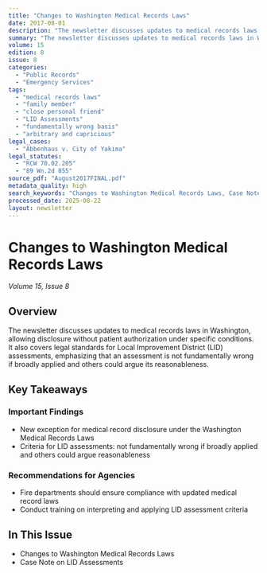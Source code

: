 ```yaml
---
title: "Changes to Washington Medical Records Laws"
date: 2017-08-01
description: "The newsletter discusses updates to medical records laws in Washington, allowing disclosure without patient authorization under specific conditions. It also covers legal standards for Local Improvement District (LID) assessments, emphasizing that an assessment is not fundamentally wrong if broadly applied and others could argue its reasonableness."
summary: "The newsletter discusses updates to medical records laws in Washington, allowing disclosure without patient authorization under specific conditions. It also covers legal standards for Local Improvement District (LID) assessments, emphasizing that an assessment is not fundamentally wrong if broadly applied and others could argue its reasonableness."
volume: 15
edition: 8
issue: 8
categories:
  - "Public Records"
  - "Emergency Services"
tags:
  - "medical records laws"
  - "family member"
  - "close personal friend"
  - "LID Assessments"
  - "fundamentally wrong basis"
  - "arbitrary and capricious"
legal_cases:
  - "Abbenhaus v. City of Yakima"
legal_statutes:
  - "RCW 70.02.205"
  - "89 Wn.2d 855"
source_pdf: "August2017FINAL.pdf"
metadata_quality: high
search_keywords: "Changes to Washington Medical Records Laws, Case Note on LID Assessments, Firehouse Lawyer August 2017, Patient Privacy, Washington Uniform Health Care Information Act, RCW 70.02.205"
processed_date: 2025-08-22
layout: newsletter
---
```


# Changes to Washington Medical Records Laws

*Volume 15, Issue 8*

## Overview

The newsletter discusses updates to medical records laws in Washington, allowing disclosure without patient authorization under specific conditions. It also covers legal standards for Local Improvement District (LID) assessments, emphasizing that an assessment is not fundamentally wrong if broadly applied and others could argue its reasonableness.

## Key Takeaways

### Important Findings

- New exception for medical record disclosure under the Washington Medical Records Laws
- Criteria for LID assessments: not fundamentally wrong if broadly applied and others could argue reasonableness

### Recommendations for Agencies

- Fire departments should ensure compliance with updated medical record laws
- Conduct training on interpreting and applying LID assessment criteria

## In This Issue

- Changes to Washington Medical Records Laws
- Case Note on LID Assessments

